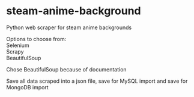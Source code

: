 # steam-anime-background
Python web scraper for steam anime backgrounds

Options to choose from:  
Selenium  
Scrapy  
BeautifulSoup

Chose BeautifulSoup because of documentation  

Save all data scraped into a json file, save for MySQL import and save for MongoDB import 

